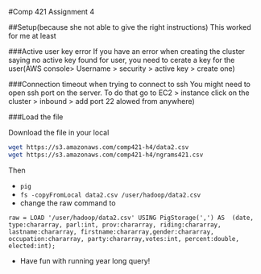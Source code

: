 #Comp 421 Assignment 4


##Setup(because she not able to give the right instructions)
This worked for me at least

###Active user key error
If you have an error when creating the cluster saying no active key found for user, you need to cerate a key for the user(AWS console> Username > security > active key > create one)

###Connection timeout when trying to connect to ssh
You might need to open ssh port on the server. To do that go to EC2 > instance click on the cluster > inbound > add port 22 alowed from anywhere)



###Load the file

Download the file in your local 
```bash
wget https://s3.amazonaws.com/comp421-h4/data2.csv
wget https://s3.amazonaws.com/comp421-h4/ngrams421.csv
```
Then
* `pig`
* `fs -copyFromLocal data2.csv /user/hadoop/data2.csv`
* change the raw command to 
```pig
raw = LOAD '/user/hadoop/data2.csv' USING PigStorage(',') AS  (date, type:chararray, parl:int, prov:chararray, riding:chararray, lastname:chararray, firstname:chararray,gender:chararray, occupation:chararray, party:chararray,votes:int, percent:double, elected:int);
```
* Have fun with running year long query!

